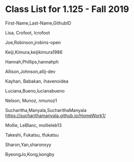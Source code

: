 # Class List for 1.125 - Fall 2019
First-Name,Last-Name,GithubID

Lisa, Crofoot, lcrofoot

Joe,Robinson,jrobins-open

Keiji,Kimura,keijikimura1986

Hannah,Phillips,hannahph

Allison,Johnson,allij-dev

Kayhan, Babakan, ihavenoidea

Luciana,Bueno,lucianabueno

Nelson, Munoz, nmunoz1

Sucharitha,Manyala,SucharithaManyala https://sucharithamanyala.github.io/HomeWork1/

Mollie, LeBlanc, mollieleb13

Takeshi, Fukatsu, tfukatsu

Sharon,Yan,sharonxyy

ByeongJo,Kong,kongby

